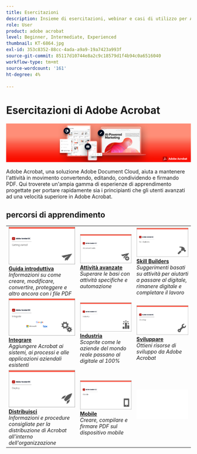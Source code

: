 ```yaml
---
title: Esercitazioni
description: Insieme di esercitazioni, webinar e casi di utilizzo per Adobe Acrobat DC
role: User
product: adobe acrobat
level: Beginner, Intermediate, Experienced
thumbnail: KT-6864.jpg
exl-id: 353c8352-88cc-4ada-a9a9-19a7423a993f
source-git-commit: 85117d10744e8a2c9c18579d1f4b94c0a6516040
workflow-type: tm+mt
source-wordcount: '161'
ht-degree: 4%

---
```


# Esercitazioni di Adobe Acrobat

![Immagine di Acrobat Hero](assets/Hero_Acrobat.jpg)

Adobe Acrobat, una soluzione Adobe Document Cloud, aiuta a mantenere l&#39;attività in movimento convertendo, editando, condividendo e firmando PDF. Qui troverete un&#39;ampia gamma di esperienze di apprendimento progettate per portare rapidamente sia i principianti che gli utenti avanzati ad una velocità superiore in Adobe Acrobat.

## percorsi di apprendimento

<table style="table-layout:fixed">
<tr>
  <td>
    <a href="getting-started/getting-started-overview.md">
      <img alt="Guida introduttiva" src="assets/acrobat_title_getting_started.png" />
    </a>
    <div>
    <a href="getting-started/getting-started-overview.md"><strong>Guida introduttiva</strong></a>
    </div>
    <em>Informazioni su come creare, modificare, convertire, proteggere e altro ancora con i file PDF</em>
    <br>
  </td>
  <td>
    <a href="advanced-tasks/advanced-tasks-overview.md">
      <img alt="Attività avanzate" src="assets/acrobat_title_advanced_tasks.png" />
    </a>
    <div>
    <a href="advanced-tasks/advanced-tasks-overview.md"><strong>Attività avanzate</strong></a>
    </div>
    <em>Superare le basi con attività specifiche e automazione</em>
    <br>
  </td>
  <td>
    <a href="skill-builder/skill-builder-overview.md">
      <img alt="Generatore di competenze" src="assets/acrobat_title_skill_builder.png" />
    </a>
    <div>
    <a href="skill-builder/skill-builder-overview.md"><strong>Skill Builders</strong></a>
    </div>
    <em>Suggerimenti basati su attività per aiutarti a passare al digitale, rimanere digitale e completare il lavoro</em>
    <br>
  </td>
</tr>
<tr>
  <td>
    <a href="integrate/integrate-overview.md">
      <img alt="Integrare" src="assets/acrobat_title_integrate.png" />
    </a>
    <div>
    <a href="integrate/integrate-overview.md"><strong>Integrare</strong></a>
    </div>
    <em>Aggiungere Acrobat ai sistemi, ai processi e alle applicazioni aziendali esistenti</em>
    <br>
  </td>
  <td>
    <a href="industry/industry-overview.md">
      <img alt="Industria" src="assets/acrobat_title_industry.png" />
    </a>
    <div>
    <a href="industry/industry-overview.md"><strong>Industria</strong></a>
    </div>
    <em>Scoprite come le aziende del mondo reale passano al digitale al 100%</em>
    <br>
  </td>  
  <td>
    <a href="develop/develop-overview.md">
      <img alt="Sviluppare" src="assets/acrobat_title_develop.png" />
    </a>
    <div>
    <a href="develop/develop-overview.md"><strong>Sviluppare</strong></a>
    </div>
    <em>Ottieni risorse di sviluppo da Adobe Acrobat</em>
    <br>
  </td>
</tr>
<tr>
  <td>
    <a href="deploy/deploy-overview.md">
      <img alt="Distribuisci" src="assets/acrobat_title_deploy.png" />
    </a>
    <div>
    <a href="deploy/deploy-overview.md"><strong>Distribuisci</strong></a>
    </div>
    <em>Informazioni e procedure consigliate per la distribuzione di Acrobat all'interno dell'organizzazione</em>
    <br>
  </td>
  <td>
    <a href="mobile/mobile-overview.md">
      <img alt="Mobile" src="assets/acrobat_title_mobile.png" />
    </a>
    <div>
    <a href="mobile/mobile-overview.md"><strong>Mobile</strong></a>
    </div>
    <em>Creare, compilare e firmare PDF sul dispositivo mobile</em>
    <br>
  </td>  
  <td>
   <img alt="Spaziatore" src="assets/Whitespacer.png" />
    <div>
    <br>
  </td>
</tr>
</table>
